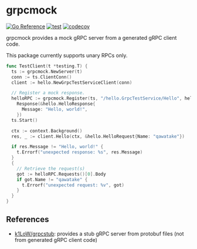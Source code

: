 # grpcmock

[![Go Reference](https://pkg.go.dev/badge/github.com/qawatake/grpcmock.svg)](https://pkg.go.dev/github.com/qawatake/grpcmock)
[![test](https://github.com/qawatake/grpcmock/actions/workflows/test.yaml/badge.svg)](https://github.com/qawatake/grpcmock/actions/workflows/test.yaml)
[![codecov](https://codecov.io/gh/qawatake/grpcmock/graph/badge.svg?token=iBMN98cHlc)](https://codecov.io/gh/qawatake/grpcmock)

grpcmock provides a mock gRPC server from a generated gRPC client code.

This package currently supports unary RPCs only.

```go
func TestClient(t *testing.T) {
  ts := grpcmock.NewServer(t)
  conn := ts.ClientConn()
  client := hello.NewGrpcTestServiceClient(conn)

  // Register a mock response.
  helloRPC := grpcmock.Register(ts, "/hello.GrpcTestService/Hello", hello.GrpcTestServiceClient.Hello).
    Response(&hello.HelloResponse{
      Message: "Hello, world!",
    })
  ts.Start()

  ctx := context.Background()
  res, _ := client.Hello(ctx, &hello.HelloRequest{Name: "qawatake"})

  if res.Message != "Hello, world!" {
    t.Errorf("unexpected response: %s", res.Message)
  }
  {
    // Retrieve the request(s)
    got := helloRPC.Requests()[0].Body
    if got.Name != "qawatake" {
      t.Errorf("unexpected request: %v", got)
    }
  }
}
```

## References

- [k1LoW/grpcstub]: provides a stub gRPC server from protobuf files (not from generated gRPC client code)

<!-- links -->

[k1LoW/grpcstub]: https://github.com/k1LoW/grpcstub
